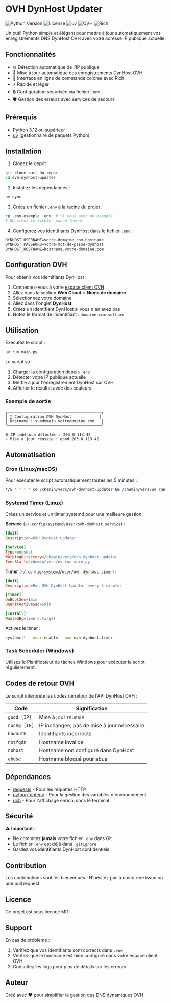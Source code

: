 # OVH DynHost Updater

![Python Version](https://img.shields.io/badge/python-3.12%2B-blue?logo=python&logoColor=white)
![License](https://img.shields.io/badge/license-MIT-green)
![uv](https://img.shields.io/badge/uv-package%20manager-blueviolet)
![OVH](https://img.shields.io/badge/OVH-DynHost-123F6D?logo=ovh&logoColor=white)
![Rich](https://img.shields.io/badge/CLI-Rich-orange)

Un outil Python simple et élégant pour mettre à jour automatiquement vos enregistrements DNS DynHost OVH avec votre adresse IP publique actuelle.

## Fonctionnalités

- 🌐 Détection automatique de l'IP publique
- 🔄 Mise à jour automatique des enregistrements DynHost OVH
- 🎨 Interface en ligne de commande colorée avec Rich
- ⚡ Rapide et léger
- 🔒 Configuration sécurisée via fichier `.env`
- 🛡️ Gestion des erreurs avec services de secours

## Prérequis

- Python 3.12 ou supérieur
- [uv](https://github.com/astral-sh/uv) (gestionnaire de paquets Python)

## Installation

1. Clonez le dépôt :
```bash
git clone <url-du-repo>
cd ovh-dynhost-updater
```

2. Installez les dépendances :
```bash
uv sync
```

3. Créez un fichier `.env` à la racine du projet :
```bash
cp .env.example .env  # Si vous avez un exemple
# OU créez le fichier manuellement
```

4. Configurez vos identifiants DynHost dans le fichier `.env` :
```env
DYNHOST_USERNAME=votre-domaine.com-hostname
DYNHOST_PASSWORD=votre-mot-de-passe-dynhost
DYNHOST_HOSTNAME=hostname.votre-domaine.com
```

## Configuration OVH

Pour obtenir vos identifiants DynHost :

1. Connectez-vous à votre [espace client OVH](https://www.ovh.com/manager/)
2. Allez dans la section **Web Cloud** > **Noms de domaine**
3. Sélectionnez votre domaine
4. Allez dans l'onglet **DynHost**
5. Créez un identifiant DynHost si vous n'en avez pas
6. Notez le format de l'identifiant : `domaine.com-suffixe`

## Utilisation

Exécutez le script :
```bash
uv run main.py
```

Le script va :
1. Charger la configuration depuis `.env`
2. Détecter votre IP publique actuelle
3. Mettre à jour l'enregistrement DynHost sur OVH
4. Afficher le résultat avec des couleurs

### Exemple de sortie

```
╭─────────────────────────────────────────╮
│ 🔧 Configuration OVH DynHost            │
│ Hostname : subdomain.votredomaine.com   │
╰─────────────────────────────────────────╯

🌐 IP publique détectée : 203.0.113.42
✓ Mise à jour réussie : good 203.0.113.42
```

## Automatisation

### Cron (Linux/macOS)

Pour exécuter le script automatiquement toutes les 5 minutes :

```bash
*/5 * * * * cd /chemin/vers/ovh-dynhost-updater && /chemin/vers/uv run main.py >> /var/log/dynhost.log 2>&1
```

### Systemd Timer (Linux)

Créez un service et un timer systemd pour une meilleure gestion.

**Service** (`~/.config/systemd/user/ovh-dynhost.service`) :
```ini
[Unit]
Description=OVH DynHost Updater

[Service]
Type=oneshot
WorkingDirectory=/chemin/vers/ovh-dynhost-updater
ExecStart=/chemin/vers/uv run main.py
```

**Timer** (`~/.config/systemd/user/ovh-dynhost.timer`) :
```ini
[Unit]
Description=Run OVH DynHost Updater every 5 minutes

[Timer]
OnBootSec=1min
OnUnitActiveSec=5min

[Install]
WantedBy=timers.target
```

Activez le timer :
```bash
systemctl --user enable --now ovh-dynhost.timer
```

### Task Scheduler (Windows)

Utilisez le Planificateur de tâches Windows pour exécuter le script régulièrement.

## Codes de retour OVH

Le script interprète les codes de retour de l'API DynHost OVH :

| Code | Signification |
|------|---------------|
| `good [IP]` | Mise à jour réussie |
| `nochg [IP]` | IP inchangée, pas de mise à jour nécessaire |
| `badauth` | Identifiants incorrects |
| `notfqdn` | Hostname invalide |
| `nohost` | Hostname non configuré dans DynHost |
| `abuse` | Hostname bloqué pour abus |

## Dépendances

- [requests](https://requests.readthedocs.io/) - Pour les requêtes HTTP
- [python-dotenv](https://github.com/theskumar/python-dotenv) - Pour la gestion des variables d'environnement
- [rich](https://rich.readthedocs.io/) - Pour l'affichage enrichi dans le terminal

## Sécurité

⚠️ **Important** :
- Ne commitez **jamais** votre fichier `.env` dans Git
- Le fichier `.env` est déjà dans `.gitignore`
- Gardez vos identifiants DynHost confidentiels

## Contribution

Les contributions sont les bienvenues ! N'hésitez pas à ouvrir une issue ou une pull request.

## Licence

Ce projet est sous licence MIT.

## Support

En cas de problème :
1. Vérifiez que vos identifiants sont corrects dans `.env`
2. Vérifiez que le hostname est bien configuré dans votre espace client OVH
3. Consultez les logs pour plus de détails sur les erreurs

## Auteur

Créé avec ❤️ pour simplifier la gestion des DNS dynamiques OVH
